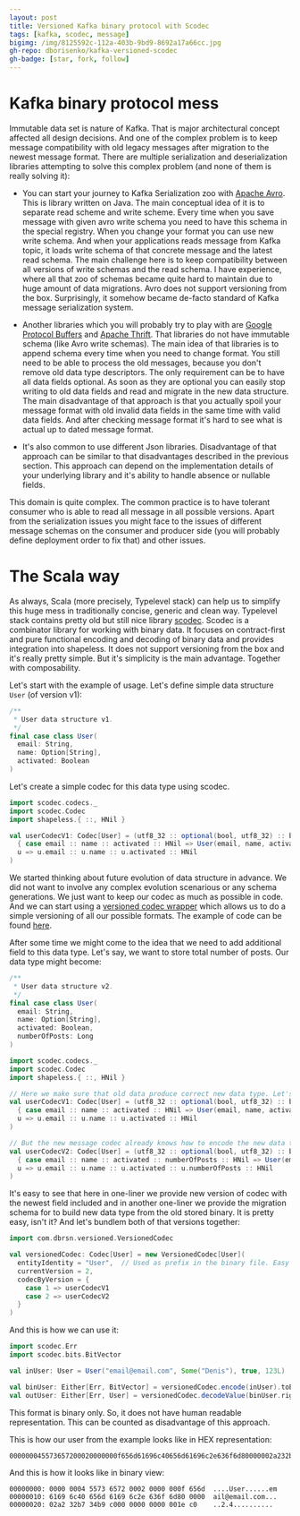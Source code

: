 ```yaml
---
layout: post
title: Versioned Kafka binary protocol with Scodec
tags: [kafka, scodec, message]
bigimg: /img/8125592c-112a-403b-9bd9-8692a17a66cc.jpg
gh-repo: dborisenko/kafka-versioned-scodec
gh-badge: [star, fork, follow]
---
```


# Kafka binary protocol mess

Immutable data set is nature of Kafka. That is major architectural concept affected all design decisions. And one of the complex problem is to keep message compatibility with old legacy messages after migration to the newest message format. There are multiple serialization and deserialization libraries attempting to solve this complex problem (and none of them is really solving it):

- You can start your journey to Kafka Serialization zoo with [Apache Avro](https://avro.apache.org/). This is library written on Java. The main conceptual idea of it is to separate read scheme and write scheme. Every time when you save message with given avro write schema you need to have this schema in the special registry. When you change your format you can use new write schema. And when your applications reads message from Kafka topic, it loads write schema of that concrete message and the latest read schema. The main challenge here is to keep compatibility between all versions of write schemas and the read schema. I have experience, where all that zoo of schemas became quite hard to maintain due to huge amount of data migrations. Avro does not support versioning from the box. Surprisingly, it somehow became de-facto standard of Kafka message serialization system.

- Another libraries which you will probably try to play with are [Google Protocol Buffers](https://developers.google.com/protocol-buffers/) and [Apache Thrift](https://thrift.apache.org/). That libraries do not have immutable schema (like Avro write schemas). The main idea of that libraries is to append schema every time when you need to change format. You still need to be able to process the old messages, because you don't remove old data type descriptors. The only requirement can be to have all data fields optional. As soon as they are optional you can easily stop writing to old data fields and read and migrate in the new data structure. The main disadvantage of that approach is that you actually spoil your message format with old invalid data fields in the same time with valid data fields. And after checking message format it's hard to see what is actual up to dated message format.

- It's also common to use different Json libraries. Disadvantage of that approach can be similar to that disadvantages described in the previous section. This approach can depend on the implementation details of your underlying library and it's ability to handle absence or nullable fields.

This domain is quite complex. The common practice is to have tolerant consumer who is able to read all message in all possible versions. Apart from the serialization issues you might face to the issues of different message schemas on the consumer and producer side (you will probably define deployment order to fix that) and other issues.

# The Scala way

As always, Scala (more precisely, Typelevel stack) can help us to simplify this huge mess in traditionally concise, generic and clean way. Typelevel stack contains pretty old but still nice library [scodec](https://github.com/scodec/scodec). Scodec is a combinator library for working with binary data. It focuses on contract-first and pure functional encoding and decoding of binary data and provides integration into shapeless. It does not support versioning from the box and it's really pretty simple. But it's simplicity is the main advantage. Together with composability.

Let's start with the example of usage. Let's define simple data structure `User` (of version v1):

```scala
/**
 * User data structure v1.
 */
final case class User(
  email: String,
  name: Option[String],
  activated: Boolean
)
```

Let's create a simple codec for this data type using scodec.

```scala
import scodec.codecs._
import scodec.Codec
import shapeless.{ ::, HNil }

val userCodecV1: Codec[User] = (utf8_32 :: optional(bool, utf8_32) :: bool).xmap(
  { case email :: name :: activated :: HNil => User(email, name, activated) },
  u => u.email :: u.name :: u.activated :: HNil
)
```

We started thinking about future evolution of data structure in advance. We did not want to involve any complex evolution scenarious or any schema generations. We just want to keep our codec as much as possible in code. And we can start using a [versioned codec wrapper](https://github.com/dborisenko/kafka-versioned-scodec/blob/676ac520525c54f57f784d4a85c44ef7ca303e14/src/main/scala/com/dbrsn/versioned/VersionedCodec.scala) which allows us to do a simple versioning of all our possible formats. The example of code can be found [here](https://github.com/dborisenko/kafka-versioned-scodec/blob/676ac520525c54f57f784d4a85c44ef7ca303e14/src/test/scala/com/dbrsn/versioned/VersionedCodecSpec.scala).

After some time we might come to the idea that we need to add additional field to this data type. Let's say, we want to store total number of posts. Our data type might become:

```scala
/**
 * User data structure v2.
 */
final case class User(
  email: String,
  name: Option[String],
  activated: Boolean,
  numberOfPosts: Long
)

import scodec.codecs._
import scodec.Codec
import shapeless.{ ::, HNil }

// Here we make sure that old data produce correct new data type. Let's assume our statrtup number of posts is 0L.
val userCodecV1: Codec[User] = (utf8_32 :: optional(bool, utf8_32) :: bool).xmap(
  { case email :: name :: activated :: HNil => User(email, name, activated, 0L) },  // This is our migration schema because it produces new correct data type User.
  u => u.email :: u.name :: u.activated :: HNil
)

// But the new message codec already knows how to encode the new data type
val userCodecV2: Codec[User] = (utf8_32 :: optional(bool, utf8_32) :: bool :: int64).xmap(
  { case email :: name :: activated :: numberOfPosts :: HNil => User(email, name, activated, numberOfPosts) },
  u => u.email :: u.name :: u.activated :: u.numberOfPosts :: HNil
)
```

It's easy to see that here in one-liner we provide new version of codec with the newest field included and in another one-liner we provide the migration schema for to build new data type from the old stored binary. It is pretty easy, isn't it? And let's bundlem both of that versions together:

```scala
import com.dbrsn.versioned.VersionedCodec

val versionedCodec: Codec[User] = new VersionedCodec[User](
  entityIdentity = "User",  // Used as prefix in the binary file. Easy way to make sure that file format belongs to the given entity.
  currentVersion = 2,
  codecByVersion = {
    case 1 => userCodecV1
    case 2 => userCodecV2
  }
)
```

And this is how we can use it:

```scala
import scodec.Err
import scodec.bits.BitVector

val inUser: User = User("email@email.com", Some("Denis"), true, 123L)

val binUser: Either[Err, BitVector] = versionedCodec.encode(inUser).toEither
val outUser: Either[Err, User] = versionedCodec.decodeValue(binUser.right.get).toEither
```

This format is binary only. So, it does not have human readable representation. This can be counted as disadvantage of this approach.

This is how our user from the example looks like in HEX representation: 

```text
000000045573657200020000000f656d61696c40656d61696c2e636f6d80000002a232b734b9c00000000000001ec
```

And this is how it looks like in binary view:

```text
00000000: 0000 0004 5573 6572 0002 0000 000f 656d  ....User......em
00000010: 6169 6c40 656d 6169 6c2e 636f 6d80 0000  ail@email.com...
00000020: 02a2 32b7 34b9 c000 0000 0000 001e c0    ..2.4..........
```
